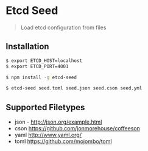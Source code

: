 # Etcd Seed
> Load etcd configuration from files

## Installation

~~~ bash
$ export ETCD_HOST=localhost
$ export ETCD_PORT=4001

$ npm install -g etcd-seed

$ etcd-seed seed.toml seed.json seed.cson seed.yml
~~~

## Supported Filetypes

* json - http://json.org/example.html
* cson https://github.com/jonmorehouse/coffeeson
* yaml http://www.yaml.org/
* toml https://github.com/mojombo/toml




